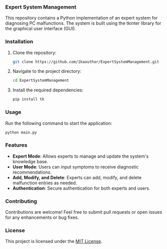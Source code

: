 ### Expert System Management

This repository contains a Python implementation of an expert system for diagnosing PC malfunctions. The system is built using the tkinter library for the graphical user interface (GUI).

### Installation

1. Clone the repository:
   ```bash
   git clone https://github.com/1kaouthar/ExpertSystemManagement.git
   ```

2. Navigate to the project directory:
   ```bash
   cd ExpertSystemManagement
   ```

3. Install the required dependencies:
   ```bash
   pip install tk
   ```

### Usage

Run the following command to start the application:
```bash
python main.py
```

### Features

- **Expert Mode**: Allows experts to manage and update the system's knowledge base.
- **User Mode**: Users can input symptoms to receive diagnostic recommendations.
- **Add, Modify, and Delete**: Experts can add, modify, and delete malfunction entries as needed.
- **Authentication**: Secure authentication for both experts and users.

### Contributing

Contributions are welcome! Feel free to submit pull requests or open issues for any enhancements or bug fixes.

### License

This project is licensed under the [MIT License](LICENSE).


